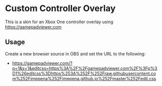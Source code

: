# Custom Controller Overlay
This is a skin for an Xbox One controller overlay using https://gamepadviewer.com

## Usage
Create a new browser source in OBS and set the URL to the following:
* https://gamepadviewer.com/?p=1&s=1&editcss=https%3A%2F%2Fgamepadviewer.com%2F%3Fp%3D1%26editcss%3Dhttps%253A%252F%252Fraw.githubusercontent.com%252Fjmepena%252Fjmepena.github.io%252Fmaster%252Fedit.css
